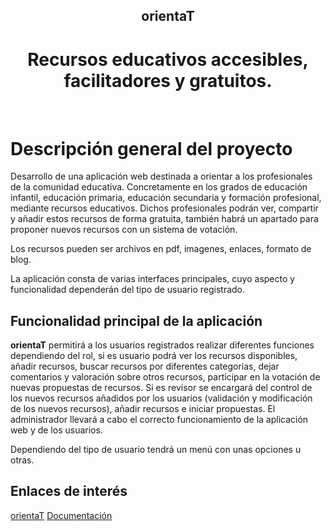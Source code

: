 <p align="center">
    <!--<a href="https://github.com/yiisoft" target="_blank">
        <img src="https://avatars0.githubusercontent.com/u/993323" height="100px">
    </a>-->
    <h2 align="center">orientaT</h2>
    <h1 align="center">Recursos educativos accesibles, facilitadores y gratuitos.</h1>
    <br>
</p>

# Descripción general del proyecto

Desarrollo de una aplicación web destinada a orientar a los profesionales de la comunidad educativa. Concretamente en los grados de
educación infantil, educación primaria, educación secundaria y formación profesional, mediante recursos educativos.
Dichos profesionales podrán ver, compartir y añadir estos recursos de forma gratuita, también habrá un apartado para proponer nuevos recursos con un sistema de votación.

Los recursos pueden ser archivos en pdf, imagenes, enlaces, formato de blog.

La aplicación consta de varias interfaces principales, cuyo aspecto y funcionalidad dependerán del tipo de usuario registrado.

## Funcionalidad principal de la aplicación

**orientaT** permitirá a los usuarios registrados realizar diferentes funciones dependiendo del rol, si es usuario podrá ver los recursos disponibles, añadir recursos, buscar recursos por diferentes categorías, dejar comentarios y valoración sobre otros recursos, participar en la votación de nuevas propuestas de recursos.
Si es revisor se encargará del control de los nuevos recursos añadidos por los usuarios (validación y modificación de los nuevos recursos), añadir recursos e iniciar propuestas.
El administrador llevará a cabo el correcto funcionamiento de la aplicación web y de los usuarios.

Dependiendo del tipo de usuario tendrá un menú con unas opciones u otras.

## Enlaces de interés
<a href="https://orienta-t.herokuapp.com/">orientaT</a>
<a href="https://miguetto.github.io/orientat">Documentación</a>
